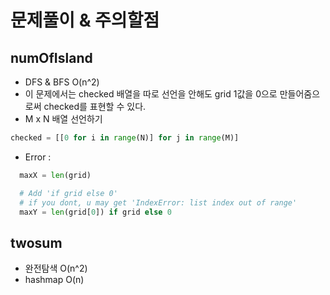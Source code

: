 # 문제풀이 & 주의할점

## numOfIsland

- DFS & BFS O(n^2)
- 이 문제에서는 checked 배열을 따로 선언을 안해도 grid 1값을 0으로 만들어줌으로써 checked를 표현할 수 있다.
- M x N 배열 선언하기

```python
checked = [[0 for i in range(N)] for j in range(M)]
```

- Error :

```python
  maxX = len(grid)

  # Add 'if grid else 0'
  # if you dont, u may get 'IndexError: list index out of range'
  maxY = len(grid[0]) if grid else 0
```

## twosum

- 완전탐색 O(n^2)
- hashmap O(n)
